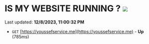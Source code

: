 # IS MY WEBSITE RUNNING ? [![](https://img.shields.io/static/v1?label=Sponsor&message=%E2%9D%A4&logo=GitHub&color=%23fe8e86)](https://github.com/sponsors/<username>)

Last updated: **12/8/2023, 11:00:32 PM**

- `GET` [https://youssefservice.me](https://youssefservice.me) - **Up** (785ms)
